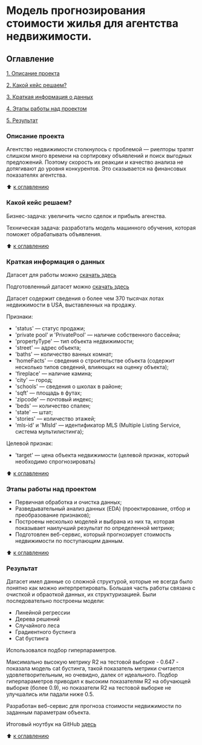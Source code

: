 # Модель прогнозирования стоимости жилья для агентства недвижимости. 

## Оглавление

[1. Описание проекта](https://github.com/LNarnia/IDE_new/blob/Skillfactory/final_project#Описание-проекта)

[2. Какой кейс решаем?](https://github.com/LNarnia/IDE_new/blob/Skillfactory/final_project#Какой-кейс-решаем?)

[3. Краткая информация о данных](https://github.com/LNarnia/IDE_new/blob/Skillfactory/final_project#Краткая-информация-о-данных)

[4. Этапы работы над проектом](https://github.com/LNarnia/IDE_new/blob/Skillfactory/final_project#Этапы-работы-над-проектом)

[5. Результат](https://github.com/LNarnia/IDE_new/blob/Skillfactory/final_project#Результат)

### Описание проекта
Агентство недвижимости столкнулось с проблемой — риелторы тратят слишком много времени на сортировку объявлений и поиск выгодных предложений. Поэтому скорость их реакции и качество анализа не дотягивают до уровня конкурентов. Это сказывается на финансовых показателях агентства.

:arrow_up: [к оглавлению](https://github.com/LNarnia/IDE_new/blob/Skillfactory/final_project#Оглавление)

### Какой кейс решаем?
Бизнес-задача: увеличить число сделок и прибыль агенства.

Техническая задача: разработать модель машинного обучения, которая поможет обрабатывать объявления.

:arrow_up: [к оглавлению](https://github.com/LNarnia/IDE_new/blob/Skillfactory/final_project#Оглавление)

### Краткая информация о данных

Датасет для работы можно [скачать здесь](https://drive.google.com/file/d/11-ZNNIdcQ7TbT8Y0nsQ3Q0eiYQP__NIW/view)

Подготовленный датасет можно [скачать здесь](https://drive.google.com/file/d/1DfpnoIdPrTgxs_q9fZm5b5MrLuK7ABVy/view?usp=drive_link)

Датасет содержит сведения о более чем 370 тысячах лотах недвижимости в USA, выставленных на продажу.

Признаки:
- 'status' — статус продажи;
- 'private pool' и 'PrivatePool' — наличие собственного бассейна;
- 'propertyType' — тип объекта недвижимости;
- 'street' — адрес объекта;
- 'baths' — количество ванных комнат;
- 'homeFacts' — сведения о строительстве объекта (содержит несколько типов сведений, влияющих на оценку объекта);
- 'fireplace' — наличие камина;
- 'city' — город;
- 'schools' — сведения о школах в районе;
- 'sqft' — площадь в футах;
- 'zipcode' — почтовый индекс;
- 'beds' — количество спален;
- 'state' — штат;
- 'stories' — количество этажей;
- 'mls-id' и 'MlsId' — идентификатор MLS (Multiple Listing Service, система мультилистинга);

Целевой признак:
- 'target' — цена объекта недвижимости (целевой признак, который необходимо спрогнозировать)

:arrow_up: [к оглавлению](https://github.com/LNarnia/IDE_new/blob/Skillfactory/final_project#Оглавление)

### Этапы работы над проектом
- Первичная обработка и очистка данных;
- Разведывательный анализ данных (EDA) (проектирование, отбор и преобразование признаков);
- Построены несколько моделей и выбрана из них та, которая показывает наилучший результат по определенной метрике;
- Подготовлен веб-сервис, который прогнозирует стоимость недвижимости по поступающим данным.

:arrow_up: [к оглавлению](https://github.com/LNarnia/IDE_new/blob/Skillfactory/final_project#Оглавление)

### Результат

Датасет имел данные со сложной структурой, которые не всегда было понятно как можно интерпретировать. Большая часть работы связана с очисткой и обраоткой данных, их структуризацией. Были последовательно построены модели:

- Линейной регрессии
- Дерева решений
- Случайного леса
- Градиентного бустинга
- Cat бустинга

Использовался подбор гиперпараметров. 

Максимально высокую метрику R2 на тестовой выборке - 0.647 - показала модель cat бустинга, такой показатель метрики считается удовлетворительным, но очевидно, далек от идеального. Подбор гиперпараметров приводил к высоким показателям R2 на обучающей выборке (более 0.9), но показатели R2 на тестовой выборке не улучшались или падали ниже 0.5.

Разработан веб-сервис для прогноза стоимости недвижимости по заданным параметрам объекта.

Итоговый ноутбук на GitHub [здесь](https://github.com/LNarnia/IDE_new/blob/main/Skillfactory/final_project/project.ipynb)



:arrow_up: [к оглавлению](https://github.com/LNarnia/IDE_new/blob/Skillfactory/final_project#Оглавление)
